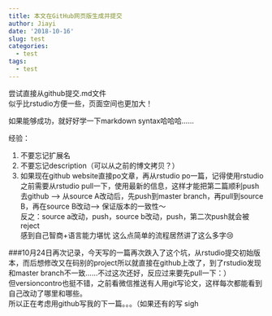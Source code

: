 ```yaml
---
title: 本文在GitHub网页版生成并提交
author: Jiayi
date: '2018-10-16'
slug: test
categories:
  - test
tags:
  - test
---
```



尝试直接从github提交.md文件  
似乎比rstudio方便一些，页面空间也更加大！

如果能够成功，就好好学一下markdown syntax哈哈哈……  

经验：  
1. 不要忘记扩展名  
2. 不要忘记description（可以从之前的博文拷贝？）
3. 如果现在github website直接po文章，再从rstudio po一篇，记得使用rstudio之前需要从rstudio pull一下，使用最新的信息，这样才能把第二篇顺利push去github --> 从source A改动后，先push到master branch，再pull到source B，再在source B改动--> 保证版本的一致性～  
反之：source a改动，push，source b改动，push，第二次push就会被reject  
 感到自己智商+语言能力堪忧 这么点简单的流程居然讲了这么多字😢
 
 
###10月24日再次记录，今天写的一篇再次跌入了这个坑，从rstudio提交初始版本，而后想修改又在码别的project所以就直接在github上改了，到了rstudio发现和master branch不一致……不过这次还好，反应过来要先pull一下：）  
但versioncontro也挺不错，之前看微信推送有人用git写论文，这样每次都能看到自己改动了哪里和哪些。  
所以正在考虑用github写我的下一篇。。。（如果还有的写 sigh